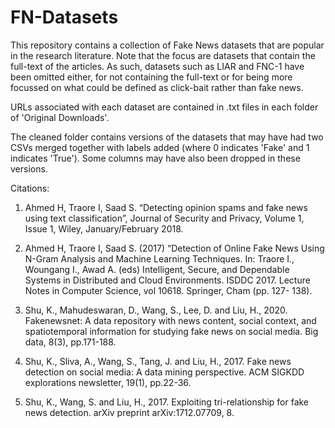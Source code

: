 # FN-Datasets

This repository contains a collection of Fake News datasets that are popular in the research literature. Note that the focus are datasets that contain the full-text of the articles. As such, datasets such as LIAR and FNC-1 have been omitted either, for not containing the full-text or for being more focussed on what could be defined as click-bait rather than fake news.

URLs associated with each dataset are contained in .txt files in each folder of 'Original Downloads'.

The cleaned folder contains versions of the datasets that may have had two CSVs merged together with labels added (where 0 indicates 'Fake' and 1 indicates 'True'). Some columns may have also been dropped in these versions.

Citations:

1. Ahmed H, Traore I, Saad S. “Detecting opinion spams and fake news using text
classification”, Journal of Security and Privacy, Volume 1, Issue 1, Wiley,
January/February 2018.

2. Ahmed H, Traore I, Saad S. (2017) “Detection of Online Fake News Using N-Gram
Analysis and Machine Learning Techniques. In: Traore I., Woungang I., Awad A. (eds)
Intelligent, Secure, and Dependable Systems in Distributed and Cloud Environments.
ISDDC 2017. Lecture Notes in Computer Science, vol 10618. Springer, Cham (pp. 127-
138).

3. Shu, K., Mahudeswaran, D., Wang, S., Lee, D. and Liu, H., 2020. Fakenewsnet: A data repository with news content, social context, and spatiotemporal information for studying fake news on social media. Big data, 8(3), pp.171-188.

4. Shu, K., Sliva, A., Wang, S., Tang, J. and Liu, H., 2017. Fake news detection on social media: A data mining perspective. ACM SIGKDD explorations newsletter, 19(1), pp.22-36.

5. Shu, K., Wang, S. and Liu, H., 2017. Exploiting tri-relationship for fake news detection. arXiv preprint arXiv:1712.07709, 8.
